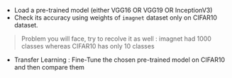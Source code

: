 * Load a pre-trained model (either VGG16 OR VGG19 OR InceptionV3)
* Check its accuracy using weights of `imagnet` dataset only on CIFAR10 dataset.
> Problem you will face, try to recolve it as well : imagnet had 1000 classes whereas CIFAR10 has only 10 classes
* Transfer Learning : Fine-Tune the chosen pre-trained model on CIFAR10 and then compare them
  
